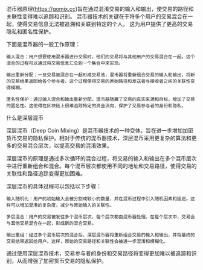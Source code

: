 混币器原理(https://gomix.cc)旨在通过混淆交易的输入和输出，使交易的路径和关联性变得难以追踪和识别。 混币器技术的关键在于将多个用户的交易混合在一起，使得交易信息无法被追溯和关联到特定的个人。 这为用户提供了更高的交易隐私和匿名性保护。

下面是混币器的一般工作原理：

    输入混合：用户想要使用混币器进行交易时，他们的交易将与其他用户的交易混合在一起。这个混合的过程可以通过将交易信息汇总到一个集合中来实现。

    输出重新分配：一旦交易被混合在一起形成交易池，混币器将重新组合交易的输入和输出，将新的交易结果返回给各个参与者。这个过程使得交易的原始路径和发送者与接收者之间的关联性变得模糊。

    匿名性保护：通过输入混合和输出重新分配，混币器隐藏了交易的真实来源和目标，增加了交易的匿名性。这使得在区块链上很难追踪特定的资金流向，保护了交易参与者的身份和隐私。

什么是深层混币

深层混币（Deep Coin Mixing）是混币器技术的一种变体，旨在进一步增加加密货币交易的隐私保护。相对于传统的混币器技术，深层混币采用更复杂的算法和更多的交易混合层次，以提高交易的混淆效果。

深层混币的原理是通过多次循环的混合过程，将交易的输入和输出在多个混币层次中进行重新组合和混合。每个混币层次都使用不同的地址和交易路径，使得交易的关联性和路径追踪变得更加困难。

深层混币的具体过程可以包括以下步骤：

    输入随机化：用户的初始输入会被分割成较小的数量，并在混币过程中引入随机因素和延迟。这样可以增加混淆的复杂度，减少与原始输入的关联性。

    多层混合：用户的交易被发往多个混币层次，每个层次都由混币器处理。在每个层次中，交易会与其他交易混合在一起，形成新的混合交易。

    输出重组：经过多个混币层次的混合后，深层混币器将重新组合交易的输入和输出，并将最终的交易结果返回给用户。这样，原始的交易路径和关联性会被进一步混淆和模糊化。

通过使用深层混币技术，交易参与者的身份和交易路径将变得更加难以被追踪和识别，从而增强了加密货币交易的隐私保护。

